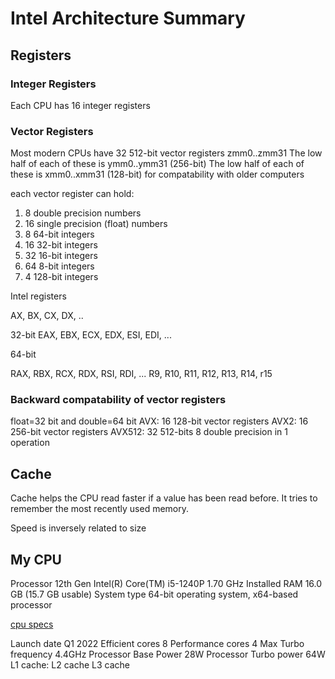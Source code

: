 # Intel Architecture Summary

## Registers

### Integer Registers

Each CPU has 16 integer registers

### Vector Registers

Most modern CPUs have 32 512-bit vector registers zmm0..zmm31
The low half of each of these is ymm0..ymm31 (256-bit)
The low half of each of these is xmm0..xmm31 (128-bit) for compatability with older computers

each vector register can hold:
1. 8 double precision numbers
1. 16 single precision (float) numbers
1. 8 64-bit integers
1. 16 32-bit integers
1. 32 16-bit integers
1. 64 8-bit integers
1. 4 128-bit integers

Intel registers

AX, BX, CX, DX, ..

32-bit 
EAX, EBX, ECX, EDX, ESI, EDI, ...

64-bit

RAX, RBX, RCX, RDX, RSI, RDI, ...  R9, R10, R11, R12, R13, R14, r15

### Backward compatability of vector registers

float=32 bit and double=64 bit
AVX: 16 128-bit vector registers
AVX2: 16 256-bit vector registers 
AVX512: 32 512-bits   8 double precision in 1 operation

## Cache

Cache helps the CPU read faster if a value has been read before. It tries to remember the most recently used memory.

Speed is inversely related to size

## My CPU
Processor	12th Gen Intel(R) Core(TM) i5-1240P   1.70 GHz
Installed RAM	16.0 GB (15.7 GB usable)
System type	64-bit operating system, x64-based processor

[cpu specs](https://www.intel.com/content/www/us/en/products/sku/132221/intel-core-i51240p-processor-12m-cache-up-to-4-40-ghz/specifications.html)

Launch date           Q1 2022
Efficient cores       8
Performance cores     4
Max Turbo frequency   4.4GHz
Processor Base Power  28W
Processor Turbo power 64W
L1 cache: 
L2 cache
L3 cache
